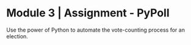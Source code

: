 # Module 3 | Assignment - PyPoll

Use the power of Python to automate the vote-counting process for an election.
